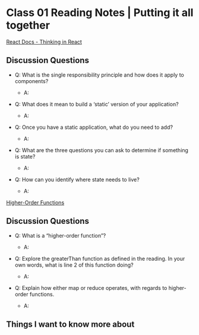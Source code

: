 # Class 01 Reading Notes | Putting it all together

[React Docs - Thinking in React](https://reactjs.org/docs/thinking-in-react.html)

## Discussion Questions

- Q: What is the single responsibility principle and how does it apply to components?

  - A:

- Q: What does it mean to build a ‘static’ version of your application?

  - A:

- Q: Once you have a static application, what do you need to add?

  - A:

- Q: What are the three questions you can ask to determine if something is state?

  - A:

- Q: How can you identify where state needs to live?

  - A:

[Higher-Order Functions](https://eloquentjavascript.net/05_higher_order.html#h_xxCc98lOBK)

## Discussion Questions

- Q: What is a “higher-order function”?

  - A:

- Q: Explore the greaterThan function as defined in the reading. In your own words, what is line 2 of this function doing?

  - A:

- Q: Explain how either map or reduce operates, with regards to higher-order functions.

  - A:

## Things I want to know more about
